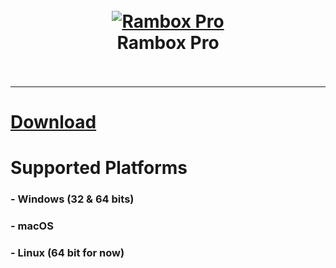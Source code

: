 <h1 align="center">
  <br>
  <a href="http://rambox.pro"><img src="https://new.rambox.pro/images/logo/256x256.png" alt="Rambox Pro"></a>
  <br>
  Rambox Pro
  <br>
  <br>
</h1>
<hr />

# [Download](https://github.com/ramboxapp/download/releases/download/latest)

# Supported Platforms

### - Windows (32 & 64 bits)
### - macOS
### - Linux (64 bit for now)

